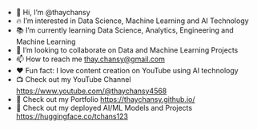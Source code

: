 - 👋 Hi, I’m @thaychansy
- :fire: I’m interested in Data Science, Machine Learning and AI Technology
- :books: I’m currently learning Data Science, Analytics, Engineering and Machine Learning
- :100: I’m looking to collaborate on Data and Machine Learning Projects
- 📫 How to reach me thay.chansy@gmail.com
- :heart: Fun fact: I love content creation on YouTube using AI technology
- :tv: Check out my YouTube Channel https://www.youtube.com/@thaychansy4568
- 👀 Check out my Portfolio https://thaychansy.github.io/
- :hugs: Check out my deployed AI/ML Models and Projects https://huggingface.co/tchans123

<!---
thaychansy/thaychansy is a ✨ special ✨ repository because its `README.md` (this file) appears on your GitHub profile.
You can click the Preview link to take a look at your changes.
--->
